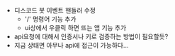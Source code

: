- 디스코드 봇 이벤트 핸들러 수정
	- '/' 명령어 기능 추가
	- ui상에서 우클릭 하면 뜨는 앱 기능 추가
- api요청에 대해서 인증서나 키로 검증하는 방법이 필요할듯?
- 지금 상태면 아무나 api에 접근이 가능하다...


    